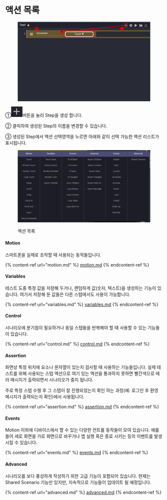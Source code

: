 # 액션 목록

<figure><img src="../.gitbook/assets/image (73).png" alt=""><figcaption></figcaption></figure>

①<img src="../.gitbook/assets/image (188).png" alt="" data-size="line">버튼을 눌러 Step을 생성 합니다.

② 클릭하여 생성된 Step의 이름을 변경할 수 있습니다.

③ 생성된 Step에서 액션 선택영역을 누르면 아래와 같이 선택 가능한 액션 리스트가 표시됩니다.

<figure><img src="../.gitbook/assets/image (61).png" alt=""><figcaption><p>액션 목록</p></figcaption></figure>

#### Motion

스마트폰을 실제로 조작할 때 사용되는 동작들입니다.

{% content-ref url="motion.md" %}
[motion.md](motion.md)
{% endcontent-ref %}

#### Variables

테스트 도중 특정 값을 저장해 두거나, 랜덤하게 값(숫자, 텍스트)을 생성하는 기능이 있습니다. 여기서 저장해 둔 값들은 다른 스텝에서도 사용이 가능합니다.

{% content-ref url="variables.md" %}
[variables.md](variables.md)
{% endcontent-ref %}

#### Control

시나리오에 분기점이 필요하거나 동일 스텝들을 반복해야 할 때 사용할 수 있는 기능들이 있습니다.

{% content-ref url="control.md" %}
[control.md](control.md)
{% endcontent-ref %}

#### Assertion

화면상 특정 위치에 요소나 문자열이 있는지 검사할 때 사용하는 기능들입니다. 실제 테스트를 위해 사용되는 스텝 액션으로 여기 있는 액션을 통과하지 못하면 빨간색으로 에러 메시지가 출력되면서 시나리오가 중지 됩니다.

주로 특정 스텝 수행 후 그 스텝이 잘 진행되었는지 확인 하는 과정(예: 로그인 후 환영 메시지가 출력되는지 확인)에서 사용됩니다.

{% content-ref url="assertion.md" %}
[assertion.md](assertion.md)
{% endcontent-ref %}

#### Events

Motion 이외에 디바이스에서 할 수 있는 다양한 컨트롤 동작들이 모여 있습니다. 예를 들어 세로 화면을 가로 화면으로 바꾸거나 앱 실행 혹은 종료 시키는 등의 이벤트를 발생 시킬 수 있습니다.

{% content-ref url="events.md" %}
[events.md](events.md)
{% endcontent-ref %}

#### Advanced

시나리오를 보다 풍성하게 작성하기 위한 고급 기능이 포함되어 있습니다. 현재는 Shared Scenario 기능만 있지만, 지속적으로 기능들이 업데이트 될 예정입니다.

{% content-ref url="advanced.md" %}
[advanced.md](advanced.md)
{% endcontent-ref %}

